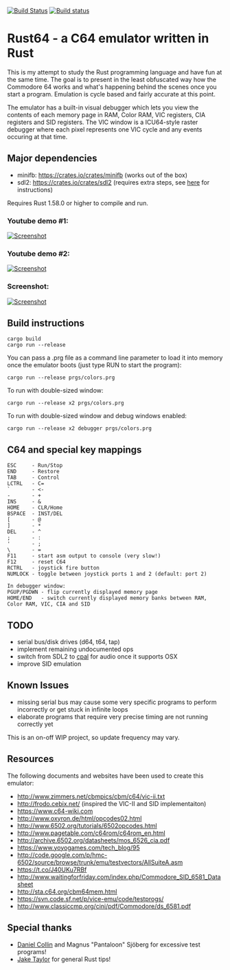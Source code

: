 [![Build Status](https://travis-ci.org/kondrak/rust64.svg)](https://travis-ci.org/kondrak/rust64)
[![Build status](https://ci.appveyor.com/api/projects/status/77otp2475g7v95mb?svg=true)](https://ci.appveyor.com/project/kondrak/rust64)

# Rust64 - a C64 emulator written in Rust
This is my attempt to study the Rust programming language and have fun at the same time. The goal is to present in the least obfuscated way how the Commodore 64 works and what's happening behind the scenes once you start a program. Emulation is cycle based and fairly accurate at this point.

The emulator has a built-in visual debugger which lets you view the contents of each memory page in RAM, Color RAM, VIC registers, CIA registers and SID registers. The VIC window is a ICU64-style raster debugger where each pixel represents one VIC cycle and any events occuring at that time.

Major dependencies
------------------
- minifb: https://crates.io/crates/minifb (works out of the box)
- sdl2: https://crates.io/crates/sdl2 (requires extra steps, see [here](https://github.com/AngryLawyer/rust-sdl2) for instructions)

Requires Rust 1.58.0 or higher to compile and run.

### Youtube demo #1:
[![Screenshot](images/rust64_youtube.png?raw=true)](https://www.youtube.com/watch?v=b6OSsTPwLaE)
### Youtube demo #2:
[![Screenshot](images/rust64_youtube2.png?raw=true)](https://www.youtube.com/watch?v=g4d_1vPV6So)
### Screenshot:
[![Screenshot](images/rust64_github_prev.png?raw=true)](images/rust64_github.png?raw=true)



Build instructions
------------------
```
cargo build
cargo run --release
```

You can pass a .prg file as a command line parameter to load it into memory once the emulator boots (just type RUN to start the program):
```
cargo run --release prgs/colors.prg
```
To run with double-sized window:
```
cargo run --release x2 prgs/colors.prg
```
To run with double-sized window and debug windows enabled:
```
cargo run --release x2 debugger prgs/colors.prg
```

C64 and special key mappings
-------------------
```
ESC     - Run/Stop
END     - Restore
TAB     - Control
LCTRL   - C=
`       - <-
-       - +
INS     - &
HOME    - CLR/Home
BSPACE  - INST/DEL
[       - @
]       - *
DEL     - ^
;       - :
'       - ;
\       - =
F11     - start asm output to console (very slow!)
F12     - reset C64
RCTRL   - joystick fire button
NUMLOCK - toggle between joystick ports 1 and 2 (default: port 2)

In debugger window:
PGUP/PGDWN - flip currently displayed memory page
HOME/END   - switch currently displayed memory banks between RAM, Color RAM, VIC, CIA and SID
```

TODO
------------------
- serial bus/disk drives (d64, t64, tap)
- implement remaining undocumented ops
- switch from SDL2 to [cpal](https://github.com/tomaka/cpal) for audio once it supports OSX
- improve SID emulation

Known Issues
------------------
- missing serial bus may cause some very specific programs to perform incorrectly or get stuck in infinite loops
- elaborate programs that require very precise timing are not running correctly yet

This is an on-off WIP project, so update frequency may vary.

Resources
------------------
The following documents and websites have been used to create this emulator:

- http://www.zimmers.net/cbmpics/cbm/c64/vic-ii.txt
- http://frodo.cebix.net/ (inspired the VIC-II and SID implementaiton)
- https://www.c64-wiki.com
- http://www.oxyron.de/html/opcodes02.html
- http://www.6502.org/tutorials/6502opcodes.html
- http://www.pagetable.com/c64rom/c64rom_en.html
- http://archive.6502.org/datasheets/mos_6526_cia.pdf
- https://www.yoyogames.com/tech_blog/95
- http://code.google.com/p/hmc-6502/source/browse/trunk/emu/testvectors/AllSuiteA.asm
- https://t.co/J40UKu7RBf
- http://www.waitingforfriday.com/index.php/Commodore_SID_6581_Datasheet
- http://sta.c64.org/cbm64mem.html
- https://svn.code.sf.net/p/vice-emu/code/testprogs/
- http://www.classiccmp.org/cini/pdf/Commodore/ds_6581.pdf

Special thanks
------------------
- [Daniel Collin](https://twitter.com/daniel_collin) and Magnus "Pantaloon" Sjöberg for excessive test programs!
- [Jake Taylor](https://twitter.com/ferristweetsnow) for general Rust tips!
